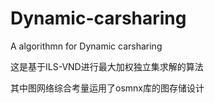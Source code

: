 # Dynamic-carsharing

A algorithmn for Dynamic carsharing

这是基于ILS-VND进行最大加权独立集求解的算法

其中图网络综合考量运用了osmnx库的图存储设计
